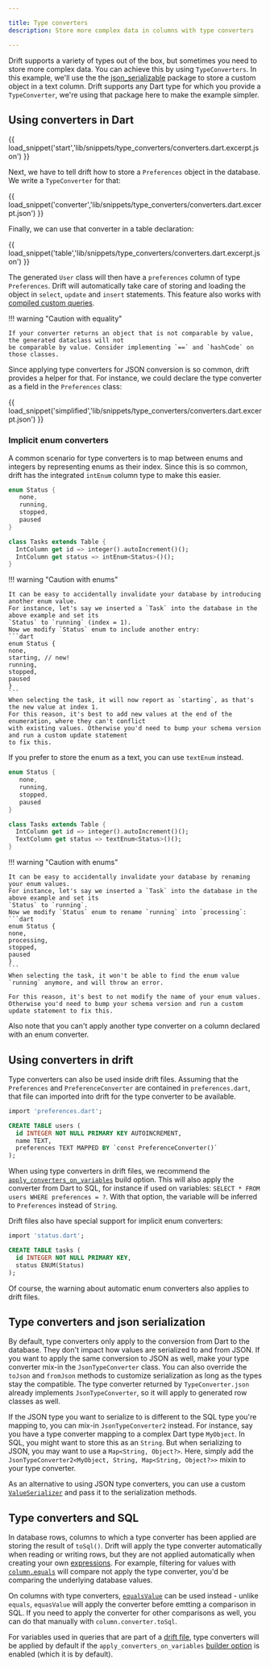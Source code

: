 ```yaml
---

title: Type converters
description: Store more complex data in columns with type converters

---
```


Drift supports a variety of types out of the box, but sometimes you need to store more complex data.
You can achieve this by using `TypeConverters`. In this example, we'll use the the
[json_serializable](https://pub.dev/packages/json_annotation) package to store a custom object in a
text column. Drift supports any Dart type for which you provide a `TypeConverter`, we're using that
package here to make the example simpler.



## Using converters in Dart

{{ load_snippet('start','lib/snippets/type_converters/converters.dart.excerpt.json') }}

Next, we have to tell drift how to store a `Preferences` object in the database. We write
a `TypeConverter` for that:

{{ load_snippet('converter','lib/snippets/type_converters/converters.dart.excerpt.json') }}

Finally, we can use that converter in a table declaration:

{{ load_snippet('table','lib/snippets/type_converters/converters.dart.excerpt.json') }}

The generated `User` class will then have a `preferences` column of type
`Preferences`. Drift will automatically take care of storing and loading
the object in `select`, `update` and `insert` statements. This feature
also works with [compiled custom queries]("/queries/custom").

!!! warning "Caution with equality"

    
    If your converter returns an object that is not comparable by value, the generated dataclass will not
    be comparable by value. Consider implementing `==` and `hashCode` on those classes.
    



Since applying type converters for JSON conversion is so common, drift provides a helper
for that. For instance, we could declare the type converter as a field in the
`Preferences` class:

{{ load_snippet('simplified','lib/snippets/type_converters/converters.dart.excerpt.json') }}

### Implicit enum converters

A common scenario for type converters is to map between enums and integers by representing enums
as their index. Since this is so common, drift has the integrated `intEnum` column type to make this
easier.

```dart
enum Status {
   none,
   running,
   stopped,
   paused
}

class Tasks extends Table {
  IntColumn get id => integer().autoIncrement()();
  IntColumn get status => intEnum<Status>()();
}
```

!!! warning "Caution with enums"

    
    It can be easy to accidentally invalidate your database by introducing another enum value.
    For instance, let's say we inserted a `Task` into the database in the above example and set its
    `Status` to `running` (index = 1).
    Now we modify `Status` enum to include another entry:
    ```dart
    enum Status {
    none,
    starting, // new!
    running,
    stopped,
    paused
    }
    ```
    When selecting the task, it will now report as `starting`, as that's the new value at index 1.
    For this reason, it's best to add new values at the end of the enumeration, where they can't conflict
    with existing values. Otherwise you'd need to bump your schema version and run a custom update statement
    to fix this.
    



If you prefer to store the enum as a text, you can use `textEnum` instead.

```dart
enum Status {
   none,
   running,
   stopped,
   paused
}

class Tasks extends Table {
  IntColumn get id => integer().autoIncrement()();
  TextColumn get status => textEnum<Status>()();
}
```

!!! warning "Caution with enums"

    
    It can be easy to accidentally invalidate your database by renaming your enum values.
    For instance, let's say we inserted a `Task` into the database in the above example and set its
    `Status` to `running`.
    Now we modify `Status` enum to rename `running` into `processing`:
    ```dart
    enum Status {
    none,
    processing,
    stopped,
    paused
    }
    ```
    When selecting the task, it won't be able to find the enum value `running` anymore, and will throw an error.
    
    For this reason, it's best to not modify the name of your enum values. Otherwise you'd need to bump your schema version and run a custom update statement to fix this.
    



Also note that you can't apply another type converter on a column declared with an enum converter.

## Using converters in drift 

Type converters can also be used inside drift files.
Assuming that the `Preferences` and `PreferenceConverter` are contained in
`preferences.dart`, that file can imported into drift for the type converter to
be available.

```sql
import 'preferences.dart';

CREATE TABLE users (
  id INTEGER NOT NULL PRIMARY KEY AUTOINCREMENT,
  name TEXT,
  preferences TEXT MAPPED BY `const PreferenceConverter()`
);
```

When using type converters in drift files, we recommend the [`apply_converters_on_variables`](generation_options/index.md)
build option. This will also apply the converter from Dart to SQL, for instance if used on variables: `SELECT * FROM users WHERE preferences = ?`.
With that option, the variable will be inferred to `Preferences` instead of `String`.

Drift files also have special support for implicit enum converters:

```sql
import 'status.dart';

CREATE TABLE tasks (
  id INTEGER NOT NULL PRIMARY KEY,
  status ENUM(Status)
);
```

Of course, the warning about automatic enum converters also applies to drift files.

## Type converters and json serialization

By default, type converters only apply to the conversion from Dart to the database. They don't impact how
values are serialized to and from JSON.
If you want to apply the same conversion to JSON as well, make your type converter mix-in the
`JsonTypeConverter` class.
You can also override the `toJson` and `fromJson` methods to customize serialization as long as the types
stay the compatible.
The type converter returned by `TypeConverter.json` already implements `JsonTypeConverter`, so it will
apply to generated row classes as well.

If the JSON type you want to serialize to is different to the SQL type you're
mapping to, you can mix-in `JsonTypeConverter2` instead.
For instance, say you have a type converter mapping to a complex Dart type
`MyObject`. In SQL, you might want to store this as an `String`. But when
serializing to JSON, you may want to use a `Map<String, Object?>`. Here, simply
add the `JsonTypeConverter2<MyObject, String, Map<String, Object?>>` mixin to
your type converter.

As an alternative to using JSON type converters, you can use a custom [`ValueSerializer`](https://drift.simonbinder.eu/api/drift/valueserializer-class)
and pass it to the serialization methods.

## Type converters and SQL

In database rows, columns to which a type converter has been applied are storing the result of
`toSql()`. Drift will apply the type converter automatically when reading or writing rows, but they
are not applied automatically when creating your own [expressions]('dart_api/expressions.md').
For example, filtering for values with [`column.equals`](https://drift.simonbinder.eu/api/drift/expression/equals)
will compare not apply  the type converter, you'd be comparing the underlying database values.

On columns with type converters, [`equalsValue`](https://drift.simonbinder.eu/api/drift/generatedcolumnwithtypeconverter/equalsvalue)
can be used instead - unlike `equals`, `equasValue` will apply the converter before emtting a comparison in SQL.
If you need to apply the converter for other comparisons as well, you can do that manually with `column.converter.toSql`.

For variables used in queries that are part of a [drift file]('sql_api/drift_files.md'), type converters will be
applied by default if the `apply_converters_on_variables` [builder option]('generation_options/index.md') is enabled (which it is by default).
